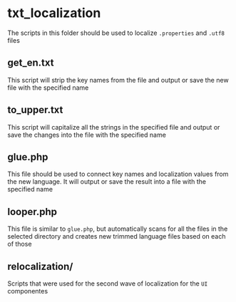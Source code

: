 # txt_localization
The scripts in this folder should be used to localize `.properties` and `.utf8` files

## get_en.txt
This script will strip the key names from the file and output or save the new file with the specified name

## to_upper.txt
This script will capitalize all the strings in the specified file and output or save the changes into the file with the specified name

## glue.php
This file should be used to connect key names and localization values from the new language. It will output or save the result into a file with the specified name

## looper.php
This file is similar to `glue.php`, but automatically scans for all the files in the selected directory and creates new trimmed language files based on each of those

## relocalization/
Scripts that were used for the second wave of localization for the `UI` componentes
